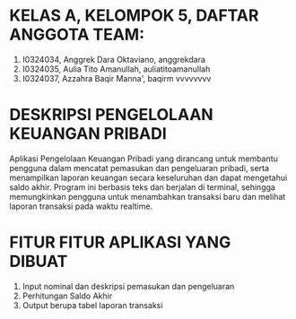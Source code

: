 # KELAS A, KELOMPOK 5, DAFTAR ANGGOTA TEAM:
1. I0324034, Anggrek Dara Oktaviano, anggrekdara
2. I0324035, Aulia Tito Amanullah, auliatitoamanullah
3. I0324037, Azzahra Baqir Manna', baqirm
vvvvvvvv
# DESKRIPSI PENGELOLAAN KEUANGAN PRIBADI
Aplikasi Pengelolaan Keuangan Pribadi yang dirancang untuk membantu pengguna dalam mencatat pemasukan dan pengeluaran pribadi, serta menampilkan laporan keuangan secara keseluruhan dan dapat mengetahui saldo akhir. Program ini berbasis teks dan berjalan di terminal, sehingga memungkinkan pengguna untuk menambahkan transaksi baru dan melihat laporan transaksi pada waktu realtime.

# FITUR FITUR APLIKASI YANG DIBUAT
1. Input nominal dan deskripsi pemasukan dan pengeluaran
2. Perhitungan Saldo Akhir
3. Output berupa tabel laporan transaksi 
